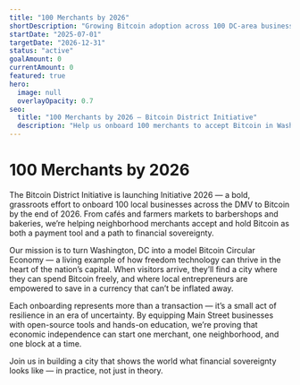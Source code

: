 ```yaml
---
title: "100 Merchants by 2026"
shortDescription: "Growing Bitcoin adoption across 100 DC-area businesses by the end of 2026, building a thriving circular economy in the nation's capital."
startDate: "2025-07-01"
targetDate: "2026-12-31"
status: "active"
goalAmount: 0
currentAmount: 0
featured: true
hero:
  image: null
  overlayOpacity: 0.7
seo:
  title: "100 Merchants by 2026 – Bitcoin District Initiative"
  description: "Help us onboard 100 merchants to accept Bitcoin in Washington, DC by the end of 2026. Support our mission to build a thriving Bitcoin circular economy in the nation's capital."
---
```


# 100 Merchants by 2026

The Bitcoin District Initiative is launching Initiative 2026 — a bold, grassroots effort to onboard 100 local businesses across the DMV to Bitcoin by the end of 2026. From cafés and farmers markets to barbershops and bakeries, we’re helping neighborhood merchants accept and hold Bitcoin as both a payment tool and a path to financial sovereignty.

Our mission is to turn Washington, DC into a model Bitcoin Circular Economy — a living example of how freedom technology can thrive in the heart of the nation’s capital. When visitors arrive, they’ll find a city where they can spend Bitcoin freely, and where local entrepreneurs are empowered to save in a currency that can’t be inflated away.

Each onboarding represents more than a transaction — it’s a small act of resilience in an era of uncertainty. By equipping Main Street businesses with open-source tools and hands-on education, we’re proving that economic independence can start one merchant, one neighborhood, and one block at a time.

Join us in building a city that shows the world what financial sovereignty looks like — in practice, not just in theory.